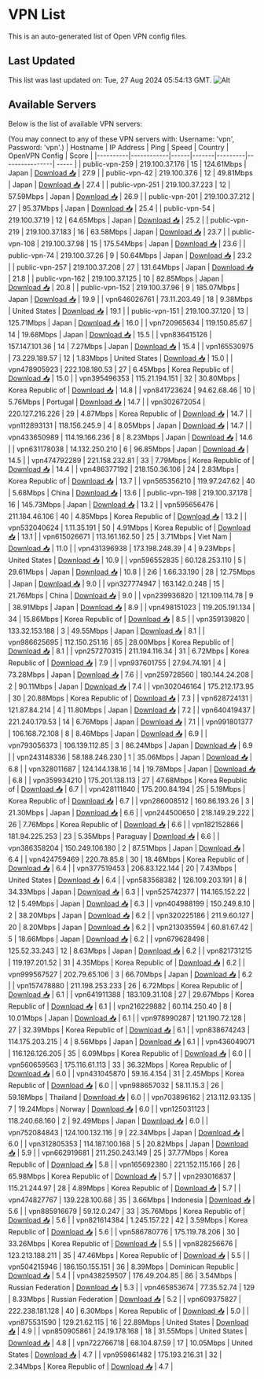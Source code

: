 # VPN List

This is an auto-generated list of Open VPN config files.

## Last Updated

This list was last updated on: Tue, 27 Aug 2024 05:54:13 GMT.
![Alt](https://repobeats.axiom.co/api/embed/186b98318ef1479477931607c1ad7d823f12451f.svg "Repobeats analytics image")

## Available Servers

Below is the list of available VPN servers:

(You may connect to any of these VPN servers with: Username: 'vpn', Password: 'vpn'.)
| Hostname | IP Address | Ping | Speed | Country | OpenVPN Config | Score |
|----------|------------|------|-------|---------|----------------| ----- |
| public-vpn-259 | 219.100.37.176 | 15 | 124.61Mbps | Japan | [Download 📥](./configs/server_0_JP.ovpn) | 27.9 |
| public-vpn-42 | 219.100.37.6 | 12 | 49.81Mbps | Japan | [Download 📥](./configs/server_1_JP.ovpn) | 27.4 |
| public-vpn-251 | 219.100.37.223 | 12 | 57.59Mbps | Japan | [Download 📥](./configs/server_2_JP.ovpn) | 26.9 |
| public-vpn-201 | 219.100.37.212 | 27 | 95.37Mbps | Japan | [Download 📥](./configs/server_3_JP.ovpn) | 25.4 |
| public-vpn-54 | 219.100.37.19 | 12 | 64.65Mbps | Japan | [Download 📥](./configs/server_4_JP.ovpn) | 25.2 |
| public-vpn-219 | 219.100.37.183 | 16 | 63.58Mbps | Japan | [Download 📥](./configs/server_5_JP.ovpn) | 23.7 |
| public-vpn-108 | 219.100.37.98 | 15 | 175.54Mbps | Japan | [Download 📥](./configs/server_6_JP.ovpn) | 23.6 |
| public-vpn-74 | 219.100.37.26 | 9 | 50.64Mbps | Japan | [Download 📥](./configs/server_7_JP.ovpn) | 23.2 |
| public-vpn-257 | 219.100.37.208 | 27 | 131.64Mbps | Japan | [Download 📥](./configs/server_8_JP.ovpn) | 21.8 |
| public-vpn-162 | 219.100.37.125 | 10 | 82.85Mbps | Japan | [Download 📥](./configs/server_9_JP.ovpn) | 20.8 |
| public-vpn-152 | 219.100.37.96 | 9 | 185.07Mbps | Japan | [Download 📥](./configs/server_10_JP.ovpn) | 19.9 |
| vpn646026761 | 73.11.203.49 | 18 | 9.38Mbps | United States | [Download 📥](./configs/server_11_US.ovpn) | 19.1 |
| public-vpn-151 | 219.100.37.120 | 13 | 125.71Mbps | Japan | [Download 📥](./configs/server_12_JP.ovpn) | 16.0 |
| vpn720965634 | 119.150.85.67 | 14 | 19.68Mbps | Japan | [Download 📥](./configs/server_13_JP.ovpn) | 15.5 |
| vpn836415126 | 157.147.101.36 | 14 | 7.27Mbps | Japan | [Download 📥](./configs/server_14_JP.ovpn) | 15.4 |
| vpn165530975 | 73.229.189.57 | 12 | 1.83Mbps | United States | [Download 📥](./configs/server_15_US.ovpn) | 15.0 |
| vpn478905923 | 222.108.180.53 | 27 | 6.45Mbps | Korea Republic of | [Download 📥](./configs/server_16_KR.ovpn) | 15.0 |
| vpn395496353 | 115.21.194.151 | 32 | 30.80Mbps | Korea Republic of | [Download 📥](./configs/server_17_KR.ovpn) | 14.8 |
| vpn841723624 | 94.62.68.46 | 10 | 5.76Mbps | Portugal | [Download 📥](./configs/server_18_PT.ovpn) | 14.7 |
| vpn302672054 | 220.127.216.226 | 29 | 4.87Mbps | Korea Republic of | [Download 📥](./configs/server_19_KR.ovpn) | 14.7 |
| vpn112893131 | 118.156.245.9 | 4 | 8.05Mbps | Japan | [Download 📥](./configs/server_20_JP.ovpn) | 14.7 |
| vpn433650989 | 114.19.166.236 | 8 | 8.23Mbps | Japan | [Download 📥](./configs/server_21_JP.ovpn) | 14.6 |
| vpn631178038 | 14.132.250.210 | 6 | 96.85Mbps | Japan | [Download 📥](./configs/server_22_JP.ovpn) | 14.5 |
| vpn474792289 | 221.158.232.81 | 33 | 7.79Mbps | Korea Republic of | [Download 📥](./configs/server_23_KR.ovpn) | 14.4 |
| vpn486377192 | 218.150.36.106 | 24 | 2.83Mbps | Korea Republic of | [Download 📥](./configs/server_24_KR.ovpn) | 13.7 |
| vpn565356210 | 119.97.247.62 | 40 | 5.68Mbps | China | [Download 📥](./configs/server_25_CN.ovpn) | 13.6 |
| public-vpn-198 | 219.100.37.178 | 16 | 145.73Mbps | Japan | [Download 📥](./configs/server_26_JP.ovpn) | 13.2 |
| vpn595656476 | 211.184.46.106 | 40 | 4.85Mbps | Korea Republic of | [Download 📥](./configs/server_27_KR.ovpn) | 13.2 |
| vpn532040624 | 1.11.35.191 | 50 | 4.91Mbps | Korea Republic of | [Download 📥](./configs/server_28_KR.ovpn) | 13.1 |
| vpn615026671 | 113.161.162.50 | 25 | 3.71Mbps | Viet Nam | [Download 📥](./configs/server_29_VN.ovpn) | 11.0 |
| vpn431396938 | 173.198.248.39 | 4 | 9.23Mbps | United States | [Download 📥](./configs/server_30_US.ovpn) | 10.9 |
| vpn596552835 | 60.128.253.110 | 5 | 29.61Mbps | Japan | [Download 📥](./configs/server_31_JP.ovpn) | 10.8 |
| 2i6 | 1.66.33.190 | 28 | 12.75Mbps | Japan | [Download 📥](./configs/server_32_JP.ovpn) | 9.0 |
| vpn327774947 | 163.142.0.248 | 15 | 21.76Mbps | China | [Download 📥](./configs/server_33_CN.ovpn) | 9.0 |
| vpn239936820 | 121.109.114.78 | 9 | 38.91Mbps | Japan | [Download 📥](./configs/server_34_JP.ovpn) | 8.9 |
| vpn498151023 | 119.205.191.134 | 34 | 15.86Mbps | Korea Republic of | [Download 📥](./configs/server_35_KR.ovpn) | 8.5 |
| vpn359139820 | 133.32.153.188 | 3 | 49.55Mbps | Japan | [Download 📥](./configs/server_36_JP.ovpn) | 8.1 |
| vpn986625695 | 112.150.251.16 | 65 | 28.00Mbps | Korea Republic of | [Download 📥](./configs/server_37_KR.ovpn) | 8.1 |
| vpn257270315 | 211.194.116.34 | 31 | 6.72Mbps | Korea Republic of | [Download 📥](./configs/server_38_KR.ovpn) | 7.9 |
| vpn937601755 | 27.94.74.191 | 4 | 73.28Mbps | Japan | [Download 📥](./configs/server_39_JP.ovpn) | 7.6 |
| vpn259728560 | 180.144.24.208 | 2 | 90.11Mbps | Japan | [Download 📥](./configs/server_40_JP.ovpn) | 7.4 |
| vpn302046164 | 175.212.173.95 | 30 | 20.88Mbps | Korea Republic of | [Download 📥](./configs/server_41_KR.ovpn) | 7.3 |
| vpn628724131 | 121.87.84.214 | 4 | 11.80Mbps | Japan | [Download 📥](./configs/server_42_JP.ovpn) | 7.2 |
| vpn640419437 | 221.240.179.53 | 14 | 6.76Mbps | Japan | [Download 📥](./configs/server_43_JP.ovpn) | 7.1 |
| vpn991801377 | 106.168.72.108 | 8 | 8.46Mbps | Japan | [Download 📥](./configs/server_44_JP.ovpn) | 6.9 |
| vpn793056373 | 106.139.112.85 | 3 | 86.24Mbps | Japan | [Download 📥](./configs/server_45_JP.ovpn) | 6.9 |
| vpn243148336 | 58.188.246.230 | 1 | 35.06Mbps | Japan | [Download 📥](./configs/server_46_JP.ovpn) | 6.8 |
| vpn328011687 | 124.144.138.16 | 14 | 19.78Mbps | Japan | [Download 📥](./configs/server_47_JP.ovpn) | 6.8 |
| vpn359934210 | 175.201.138.113 | 27 | 47.68Mbps | Korea Republic of | [Download 📥](./configs/server_48_KR.ovpn) | 6.7 |
| vpn428111840 | 175.200.84.194 | 25 | 5.19Mbps | Korea Republic of | [Download 📥](./configs/server_49_KR.ovpn) | 6.7 |
| vpn286008512 | 160.86.193.26 | 3 | 21.30Mbps | Japan | [Download 📥](./configs/server_50_JP.ovpn) | 6.6 |
| vpn244500650 | 218.149.29.222 | 26 | 7.76Mbps | Korea Republic of | [Download 📥](./configs/server_51_KR.ovpn) | 6.6 |
| vpn182152866 | 181.94.225.253 | 23 | 5.35Mbps | Paraguay | [Download 📥](./configs/server_52_PY.ovpn) | 6.6 |
| vpn386358204 | 150.249.106.180 | 2 | 87.51Mbps | Japan | [Download 📥](./configs/server_53_JP.ovpn) | 6.4 |
| vpn424759469 | 220.78.85.8 | 30 | 18.46Mbps | Korea Republic of | [Download 📥](./configs/server_54_KR.ovpn) | 6.4 |
| vpn377519453 | 206.83.122.144 | 20 | 7.43Mbps | United States | [Download 📥](./configs/server_55_US.ovpn) | 6.4 |
| vpn583568382 | 126.109.203.191 | 8 | 34.33Mbps | Japan | [Download 📥](./configs/server_56_JP.ovpn) | 6.3 |
| vpn525742377 | 114.165.152.22 | 12 | 5.49Mbps | Japan | [Download 📥](./configs/server_57_JP.ovpn) | 6.3 |
| vpn404988199 | 150.249.8.10 | 2 | 38.20Mbps | Japan | [Download 📥](./configs/server_58_JP.ovpn) | 6.2 |
| vpn320225186 | 211.9.60.127 | 20 | 8.20Mbps | Japan | [Download 📥](./configs/server_59_JP.ovpn) | 6.2 |
| vpn213035594 | 60.81.67.42 | 5 | 18.66Mbps | Japan | [Download 📥](./configs/server_60_JP.ovpn) | 6.2 |
| vpn679628498 | 125.52.33.243 | 12 | 8.63Mbps | Japan | [Download 📥](./configs/server_61_JP.ovpn) | 6.2 |
| vpn821731215 | 119.197.201.52 | 31 | 4.35Mbps | Korea Republic of | [Download 📥](./configs/server_62_KR.ovpn) | 6.2 |
| vpn999567527 | 202.79.65.106 | 3 | 66.70Mbps | Japan | [Download 📥](./configs/server_63_JP.ovpn) | 6.2 |
| vpn157478880 | 211.198.253.233 | 26 | 6.72Mbps | Korea Republic of | [Download 📥](./configs/server_64_KR.ovpn) | 6.1 |
| vpn641911388 | 183.109.31.108 | 27 | 29.67Mbps | Korea Republic of | [Download 📥](./configs/server_65_KR.ovpn) | 6.1 |
| vpn216229882 | 60.114.250.40 | 8 | 10.01Mbps | Japan | [Download 📥](./configs/server_66_JP.ovpn) | 6.1 |
| vpn978990287 | 121.190.72.128 | 27 | 32.39Mbps | Korea Republic of | [Download 📥](./configs/server_67_KR.ovpn) | 6.1 |
| vpn838674243 | 114.175.203.215 | 4 | 8.56Mbps | Japan | [Download 📥](./configs/server_68_JP.ovpn) | 6.1 |
| vpn436049071 | 116.126.126.205 | 35 | 6.09Mbps | Korea Republic of | [Download 📥](./configs/server_69_KR.ovpn) | 6.0 |
| vpn560659563 | 175.116.61.113 | 33 | 36.32Mbps | Korea Republic of | [Download 📥](./configs/server_70_KR.ovpn) | 6.0 |
| vpn431045870 | 59.16.4.154 | 31 | 2.45Mbps | Korea Republic of | [Download 📥](./configs/server_71_KR.ovpn) | 6.0 |
| vpn988657032 | 58.11.15.3 | 26 | 59.18Mbps | Thailand | [Download 📥](./configs/server_72_TH.ovpn) | 6.0 |
| vpn703896162 | 213.112.93.135 | 7 | 19.24Mbps | Norway | [Download 📥](./configs/server_73_NO.ovpn) | 6.0 |
| vpn125031123 | 118.240.68.160 | 2 | 92.49Mbps | Japan | [Download 📥](./configs/server_74_JP.ovpn) | 6.0 |
| vpn752084843 | 124.100.132.116 | 9 | 22.34Mbps | Japan | [Download 📥](./configs/server_75_JP.ovpn) | 6.0 |
| vpn312805353 | 114.187.100.168 | 5 | 20.82Mbps | Japan | [Download 📥](./configs/server_76_JP.ovpn) | 5.9 |
| vpn662919681 | 211.250.243.149 | 25 | 37.77Mbps | Korea Republic of | [Download 📥](./configs/server_77_KR.ovpn) | 5.8 |
| vpn165692380 | 221.152.115.166 | 26 | 65.98Mbps | Korea Republic of | [Download 📥](./configs/server_78_KR.ovpn) | 5.7 |
| vpn293016837 | 115.21.244.97 | 28 | 4.89Mbps | Korea Republic of | [Download 📥](./configs/server_79_KR.ovpn) | 5.7 |
| vpn474827767 | 139.228.100.68 | 35 | 3.66Mbps | Indonesia | [Download 📥](./configs/server_80_ID.ovpn) | 5.6 |
| vpn885916679 | 59.12.0.247 | 33 | 35.76Mbps | Korea Republic of | [Download 📥](./configs/server_81_KR.ovpn) | 5.6 |
| vpn821614384 | 1.245.157.22 | 42 | 3.59Mbps | Korea Republic of | [Download 📥](./configs/server_82_KR.ovpn) | 5.6 |
| vpn586780776 | 175.119.78.206 | 30 | 33.26Mbps | Korea Republic of | [Download 📥](./configs/server_83_KR.ovpn) | 5.5 |
| vpn828256676 | 123.213.188.211 | 35 | 47.46Mbps | Korea Republic of | [Download 📥](./configs/server_84_KR.ovpn) | 5.5 |
| vpn504215946 | 186.150.155.151 | 36 | 8.39Mbps | Dominican Republic | [Download 📥](./configs/server_85_DO.ovpn) | 5.4 |
| vpn438259507 | 176.49.204.85 | 86 | 3.54Mbps | Russian Federation | [Download 📥](./configs/server_86_RU.ovpn) | 5.3 |
| vpn465853674 | 77.35.52.74 | 129 | 8.33Mbps | Russian Federation | [Download 📥](./configs/server_87_RU.ovpn) | 5.2 |
| vpn609375827 | 222.238.181.128 | 40 | 6.30Mbps | Korea Republic of | [Download 📥](./configs/server_88_KR.ovpn) | 5.0 |
| vpn875531590 | 129.21.62.115 | 16 | 22.89Mbps | United States | [Download 📥](./configs/server_89_US.ovpn) | 4.9 |
| vpn850905861 | 24.19.178.168 | 18 | 31.55Mbps | United States | [Download 📥](./configs/server_90_US.ovpn) | 4.8 |
| vpn722766718 | 68.104.87.59 | 17 | 10.05Mbps | United States | [Download 📥](./configs/server_91_US.ovpn) | 4.7 |
| vpn959861482 | 175.193.216.31 | 32 | 2.34Mbps | Korea Republic of | [Download 📥](./configs/server_92_KR.ovpn) | 4.7 |
